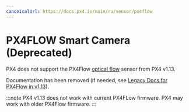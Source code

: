 ```yaml
---
canonicalUrl: https://docs.px4.io/main/ru/sensor/px4flow
---
```


# PX4FLOW Smart Camera (Deprecated)

PX4 does not support the PX4Flow [optical flow](../sensor/optical_flow.md) sensor from PX4 v1.13.

Documentation has been removed (if needed, see [Legacy Docs for PX4Flow in v1.13](https://docs.px4.io/v1.13/en/sensor/px4flow.html)).

:::note
PX4 v1.13 does not work with current PX4FLow firmware.
PX4 may work with older PX4Flow firmware.
:::
